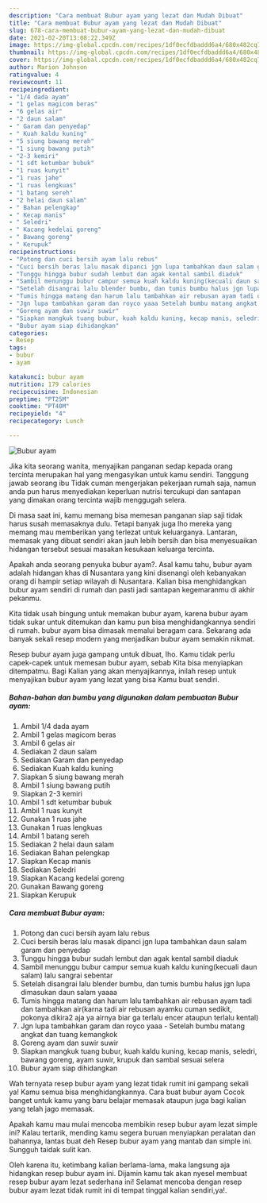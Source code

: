 ```yaml
---
description: "Cara membuat Bubur ayam yang lezat dan Mudah Dibuat"
title: "Cara membuat Bubur ayam yang lezat dan Mudah Dibuat"
slug: 678-cara-membuat-bubur-ayam-yang-lezat-dan-mudah-dibuat
date: 2021-02-20T13:08:22.349Z
image: https://img-global.cpcdn.com/recipes/1df0ecfdbaddd6a4/680x482cq70/bubur-ayam-foto-resep-utama.jpg
thumbnail: https://img-global.cpcdn.com/recipes/1df0ecfdbaddd6a4/680x482cq70/bubur-ayam-foto-resep-utama.jpg
cover: https://img-global.cpcdn.com/recipes/1df0ecfdbaddd6a4/680x482cq70/bubur-ayam-foto-resep-utama.jpg
author: Marion Johnson
ratingvalue: 4
reviewcount: 11
recipeingredient:
- "1/4 dada ayam"
- "1 gelas magicom beras"
- "6 gelas air"
- "2 daun salam"
- " Garam dan penyedap"
- " Kuah kaldu kuning"
- "5 siung bawang merah"
- "1 siung bawang putih"
- "2-3 kemiri"
- "1 sdt ketumbar bubuk"
- "1 ruas kunyit"
- "1 ruas jahe"
- "1 ruas lengkuas"
- "1 batang sereh"
- "2 helai daun salam"
- " Bahan pelengkap"
- " Kecap manis"
- " Seledri"
- " Kacang kedelai goreng"
- " Bawang goreng"
- " Kerupuk"
recipeinstructions:
- "Potong dan cuci bersih ayam lalu rebus"
- "Cuci bersih beras lalu masak dipanci jgn lupa tambahkan daun salam garam dan penyedap"
- "Tunggu hingga bubur sudah lembut dan agak kental sambil diaduk"
- "Sambil menunggu bubur campur semua kuah kaldu kuning(kecuali daun salam) lalu sangrai sebentar"
- "Setelah disangrai lalu blender bumbu, dan tumis bumbu halus jgn lupa dimasukan daun salam yaaaa"
- "Tumis hingga matang dan harum lalu tambahkan air rebusan ayam tadi dan tambahkan air(karna tadi air rebusan ayamku cuman sedikit, pokonya dikira2 aja ya airnya biar ga terlalu encer ataupun terlalu kental)"
- "Jgn lupa tambahkan garam dan royco yaaa Setelah bumbu matang angkat dan tuang kemangkok"
- "Goreng ayam dan suwir suwir"
- "Siapkan mangkuk tuang bubur, kuah kaldu kuning, kecap manis, seledri, bawang goreng, ayam suwir, krupuk dan sambal sesuai selera"
- "Bubur ayam siap dihidangkan"
categories:
- Resep
tags:
- bubur
- ayam

katakunci: bubur ayam 
nutrition: 179 calories
recipecuisine: Indonesian
preptime: "PT25M"
cooktime: "PT40M"
recipeyield: "4"
recipecategory: Lunch

---
```



![Bubur ayam](https://img-global.cpcdn.com/recipes/1df0ecfdbaddd6a4/680x482cq70/bubur-ayam-foto-resep-utama.jpg)

Jika kita seorang wanita, menyajikan panganan sedap kepada orang tercinta merupakan hal yang mengasyikan untuk kamu sendiri. Tanggung jawab seorang ibu Tidak cuman mengerjakan pekerjaan rumah saja, namun anda pun harus menyediakan keperluan nutrisi tercukupi dan santapan yang dimakan orang tercinta wajib menggugah selera.

Di masa  saat ini, kamu memang bisa memesan panganan siap saji tidak harus susah memasaknya dulu. Tetapi banyak juga lho mereka yang memang mau memberikan yang terlezat untuk keluarganya. Lantaran, memasak yang dibuat sendiri akan jauh lebih bersih dan bisa menyesuaikan hidangan tersebut sesuai masakan kesukaan keluarga tercinta. 



Apakah anda seorang penyuka bubur ayam?. Asal kamu tahu, bubur ayam adalah hidangan khas di Nusantara yang kini disenangi oleh kebanyakan orang di hampir setiap wilayah di Nusantara. Kalian bisa menghidangkan bubur ayam sendiri di rumah dan pasti jadi santapan kegemaranmu di akhir pekanmu.

Kita tidak usah bingung untuk memakan bubur ayam, karena bubur ayam tidak sukar untuk ditemukan dan kamu pun bisa menghidangkannya sendiri di rumah. bubur ayam bisa dimasak memalui beragam cara. Sekarang ada banyak sekali resep modern yang menjadikan bubur ayam semakin nikmat.

Resep bubur ayam juga gampang untuk dibuat, lho. Kamu tidak perlu capek-capek untuk memesan bubur ayam, sebab Kita bisa menyiapkan ditempatmu. Bagi Kalian yang akan menyajikannya, inilah resep untuk menyajikan bubur ayam yang lezat yang bisa Kamu buat sendiri.

<!--inarticleads1-->

##### Bahan-bahan dan bumbu yang digunakan dalam pembuatan Bubur ayam:

1. Ambil 1/4 dada ayam
1. Ambil 1 gelas magicom beras
1. Ambil 6 gelas air
1. Sediakan 2 daun salam
1. Sediakan  Garam dan penyedap
1. Sediakan  Kuah kaldu kuning
1. Siapkan 5 siung bawang merah
1. Ambil 1 siung bawang putih
1. Siapkan 2-3 kemiri
1. Ambil 1 sdt ketumbar bubuk
1. Ambil 1 ruas kunyit
1. Gunakan 1 ruas jahe
1. Gunakan 1 ruas lengkuas
1. Ambil 1 batang sereh
1. Sediakan 2 helai daun salam
1. Sediakan  Bahan pelengkap
1. Siapkan  Kecap manis
1. Sediakan  Seledri
1. Siapkan  Kacang kedelai goreng
1. Gunakan  Bawang goreng
1. Siapkan  Kerupuk




<!--inarticleads2-->

##### Cara membuat Bubur ayam:

1. Potong dan cuci bersih ayam lalu rebus
1. Cuci bersih beras lalu masak dipanci jgn lupa tambahkan daun salam garam dan penyedap
1. Tunggu hingga bubur sudah lembut dan agak kental sambil diaduk
1. Sambil menunggu bubur campur semua kuah kaldu kuning(kecuali daun salam) lalu sangrai sebentar
1. Setelah disangrai lalu blender bumbu, dan tumis bumbu halus jgn lupa dimasukan daun salam yaaaa
1. Tumis hingga matang dan harum lalu tambahkan air rebusan ayam tadi dan tambahkan air(karna tadi air rebusan ayamku cuman sedikit, pokonya dikira2 aja ya airnya biar ga terlalu encer ataupun terlalu kental)
1. Jgn lupa tambahkan garam dan royco yaaa - Setelah bumbu matang angkat dan tuang kemangkok
1. Goreng ayam dan suwir suwir
1. Siapkan mangkuk tuang bubur, kuah kaldu kuning, kecap manis, seledri, bawang goreng, ayam suwir, krupuk dan sambal sesuai selera
1. Bubur ayam siap dihidangkan




Wah ternyata resep bubur ayam yang lezat tidak rumit ini gampang sekali ya! Kamu semua bisa menghidangkannya. Cara buat bubur ayam Cocok banget untuk kamu yang baru belajar memasak ataupun juga bagi kalian yang telah jago memasak.

Apakah kamu mau mulai mencoba membikin resep bubur ayam lezat simple ini? Kalau tertarik, mending kamu segera buruan menyiapkan peralatan dan bahannya, lantas buat deh Resep bubur ayam yang mantab dan simple ini. Sungguh taidak sulit kan. 

Oleh karena itu, ketimbang kalian berlama-lama, maka langsung aja hidangkan resep bubur ayam ini. Dijamin kamu tak akan nyesel membuat resep bubur ayam lezat sederhana ini! Selamat mencoba dengan resep bubur ayam lezat tidak rumit ini di tempat tinggal kalian sendiri,ya!.

